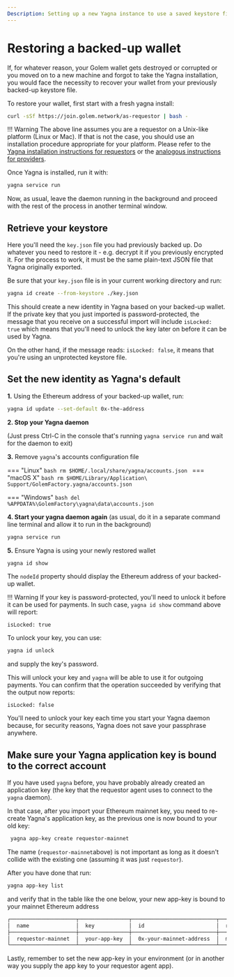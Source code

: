 ```yaml
---
Description: Setting up a new Yagna instance to use a saved keystore file.
---
```


# Restoring a backed-up wallet

If, for whatever reason, your Golem wallet gets destroyed or corrupted or you moved on to a new machine and forgot to take the Yagna installation, you would face the necessity to recover your wallet from your previously backed-up keystore file.

To restore your wallet, first start with a fresh yagna install:

```bash
curl -sSf https://join.golem.network/as-requestor | bash -
```

!!! Warning
The above line assumes you are a requestor on a Unix-like platform (Linux or Mac). If that is not the case, you should use an installation procedure appropriate for your platform. Please refer to the [Yagna installation instructions for requestors](/docs/creators/javascript/examples/tools/yagna-installation-for-requestors) or the [analogous instructions for providers](/docs/providers/provider-installation).

Once Yagna is installed, run it with:

```bash
yagna service run
```

Now, as usual, leave the daemon running in the background and proceed with the rest of the process in another terminal window.

## Retrieve your keystore

Here you'll need the `key.json` file you had previously backed up. Do whatever you need to restore it - e.g. decrypt it if you previously encrypted it. For the process to work, it must be the same plain-text JSON file that Yagna originally exported.

Be sure that your `key.json` file is in your current working directory and run:

```bash
yagna id create --from-keystore ./key.json
```

This should create a new identity in Yagna based on your backed-up wallet. If the private key that you just imported is password-protected, the message that you receive on a successful import will include `isLocked: true` which means that you'll need to unlock the key later on before it can be used by Yagna.

On the other hand, if the message reads: `isLocked: false`, it means that you're using an unprotected keystore file.

## Set the new identity as Yagna's default

**1.** Using the Ethereum address of your backed-up wallet, run:

```bash
yagna id update --set-default 0x-the-address
```

**2. Stop your Yagna daemon**

(Just press Ctrl-C in the console that's running `yagna service run` and wait for the daemon to exit)

**3.** Remove `yagna`'s accounts configuration file

=== "Linux"
    ```bash
    rm $HOME/.local/share/yagna/accounts.json
    ```
=== "macOS X"
    ```bash
    rm $HOME/Library/Application\ Support/GolemFactory.yagna/accounts.json
    ```

=== "Windows"
    ```bash
    del %APPDATA%\GolemFactory\yagna\data\accounts.json
    ```

**4. Start your yagna daemon again** (as usual, do it in a separate command line terminal and allow it to run in the background)

```bash
yagna service run
```

**5.** Ensure Yagna is using your newly restored wallet

```bash
yagna id show
```

The `nodeId` property should display the Ethereum address of your backed-up wallet.

!!! Warning
If your key is password-protected, you'll need to unlock it before it can be used for payments. In such case, `yagna id show` command above will report:

`isLocked: true`

To unlock your key, you can use:

```bash
yagna id unlock
```

and supply the key's password.

This will unlock your key and `yagna` will be able to use it for outgoing payments. You can confirm that the operation succeeded by verifying that the output now reports:

`isLocked: false`

You'll need to unlock your key each time you start your Yagna daemon because, for security reasons, Yagna does not save your passphrase anywhere.


## Make sure your Yagna application key is bound to the correct account

If you have used `yagna` before, you have probably already created an application key (the key that the requestor agent uses to connect to the `yagna` daemon).

In that case, after you import your Ethereum mainnet key, you need to re-create Yagna's application key, as the previous one is now bound to your old key:

```bash
 yagna app-key create requestor-mainnet
```

The name (`requestor-mainnet`above) is not important as long as it doesn't collide with the existing one (assuming it was just `requestor`).

After you have done that run:

```bash
yagna app-key list
```

and verify that in the table like the one below, your new app-key is bound to your mainnet Ethereum address

```bash
┌─────────────────────┬────────────────┬───────────────────────────┬───────────┬──────────────────────────────┐
│  name               │  key           │  id                       │  role     │  created                     │
├─────────────────────┼────────────────┼───────────────────────────┼───────────┼──────────────────────────────┤
│  requestor-mainnet  │  your-app-key  │  0x-your-mainnet-address  │  manager  │  2021-07-06T11:41:52.252257  │
└─────────────────────┴────────────────┴───────────────────────────┴───────────┴──────────────────────────────┘
```

Lastly, remember to set the new app-key in your environment (or in another way you supply the app key to your requestor agent app).